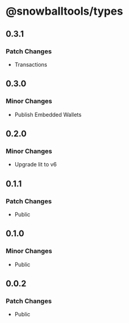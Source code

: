 # @snowballtools/types

## 0.3.1

### Patch Changes

- Transactions

## 0.3.0

### Minor Changes

- Publish Embedded Wallets

## 0.2.0

### Minor Changes

- Upgrade lit to v6

## 0.1.1

### Patch Changes

- Public

## 0.1.0

### Minor Changes

- Public

## 0.0.2

### Patch Changes

- Public
